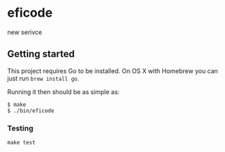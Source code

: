 # eficode

new serivce

## Getting started

This project requires Go to be installed. On OS X with Homebrew you can just run `brew install go`.

Running it then should be as simple as:

```console
$ make
$ ./bin/eficode
```

### Testing

`make test`

